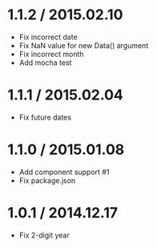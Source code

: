 # 1.1.2 / 2015.02.10

  * Fix incorrect date
  * Fix NaN value for new Data() argument
  * Fix incorrect month
  * Add mocha test

# 1.1.1 / 2015.02.04

  * Fix future dates

# 1.1.0 / 2015.01.08

  * Add component support #1
  * Fix package.json

# 1.0.1 / 2014.12.17

  * Fix 2-digit year
